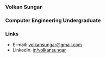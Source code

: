 ### Volkan Sungar
### Computer Engineering Undergraduate

### Links

- E-mail: [volkansungar@gmail.com](mailto:volkansungar@gmail.com)
- LinkedIn: [in/volkansungar](https://linkedin.com/in/volkansungar)


